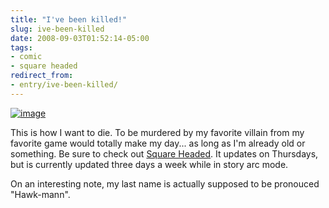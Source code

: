 ```yaml
---
title: "I've been killed!"
slug: ive-been-killed
date: 2008-09-03T01:52:14-05:00
tags:
- comic
- square headed
redirect_from:
- entry/ive-been-killed/
---
```

[![](http://www.dxprog.com/pics/bumpers/square_headed.png "image")](http://squareheaded.smackjeeves.com/comics/429172/sigh-here-we-go-again/)

This is how I want to die. To be murdered by my favorite villain from my favorite game would totally make my day... as long as I'm already old or something. Be sure to check out [Square Headed](http://squareheaded.smackjeeves.com/comics/). It updates on Thursdays, but is currently updated three days a week while in story arc mode.

On an interesting note, my last name is actually supposed to be pronouced "Hawk-mann".
